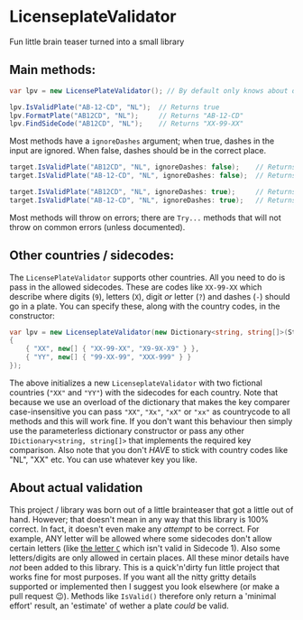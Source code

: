 # LicenseplateValidator
Fun little brain teaser turned into a small library

## Main methods:

````c#
var lpv = new LicensePlateValidator(); // By default only knows about dutch license plate formats ("[sidecodes](https://nl.wikipedia.org/wiki/Nederlands_kenteken#Sidecodes)")

lpv.IsValidPlate("AB-12-CD", "NL");  // Returns true
lpv.FormatPlate("AB12CD", "NL");     // Returns "AB-12-CD"
lpv.FindSideCode("AB12CD", "NL");    // Returns "XX-99-XX"
````

Most methods have a `ignoreDashes` argument; when true, dashes in the input are ignored. When false, dashes should be in the correct place.

````c#
target.IsValidPlate("AB12CD", "NL", ignoreDashes: false);    // Returns false
target.IsValidPlate("AB-12-CD", "NL", ignoreDashes: false);  // Returns true

target.IsValidPlate("AB12CD", "NL", ignoreDashes: true);     // Returns true
target.IsValidPlate("AB-12-CD", "NL", ignoreDashes: true);   // Returns true
````

Most methods will throw on errors; there are `Try...` methods that will not throw on common errors (unless documented).

## Other countries / sidecodes:

The `LicensePlateValidator` supports other countries. All you need to do is pass in the allowed sidecodes. These are codes like `XX-99-XX` which describe where digits (`9`), letters (`X`), digit _or_ letter (`?`) and dashes (`-`) should go in a plate. You can specify these, along with the country codes, in the constructor:

````c#
var lpv = new LicenseplateValidator(new Dictionary<string, string[]>(StringComparer.OrdinalIgnoreCase)
{
    { "XX", new[] { "XX-99-XX", "X9-9X-X9" } },
    { "YY", new[] { "99-XX-99", "XXX-999" } }
});
````
The above initializes a new `LicenseplateValidator` with two fictional countries (`"XX"` and `"YY"`) with the sidecodes for each country. Note that because we use an overload of the dictionary that makes the key comparer case-insensitive you can pass `"XX"`, `"Xx"`, `"xX"` or `"xx"` as countrycode to all methods and this will work fine. If you don't want this behaviour then simply use the parameterless dictionary constructor or pass any other `IDictionary<string, string[]>` that implements the required key comparison. Also note that you don't *HAVE* to stick with country codes like "NL", "XX" etc. You can use whatever key you like.

## About actual validation

This project / library was born out of a little brainteaser that got a little out of hand. However; that doesn't mean in any way that this library is 100% correct. In fact, it doesn't even make any _attempt_ to be correct. For example, ANY letter will be allowed where some sidecodes don't allow certain letters (like [the letter `C`](https://nl.wikipedia.org/wiki/Nederlands_kenteken#Sidecode_1) which isn't valid in Sidecode 1). Also some letters/digits are only allowed in certain places. All these minor details have _not_ been added to this library. This is a quick'n'dirty fun little project that works fine for most purposes. If you want all the nitty gritty details supported or implemented then I suggest you look elsewhere (or make a pull request 😉). Methods like `IsValid()` therefore only return a 'minimal effort' result, an 'estimate' of wether a plate _could_ be valid.

